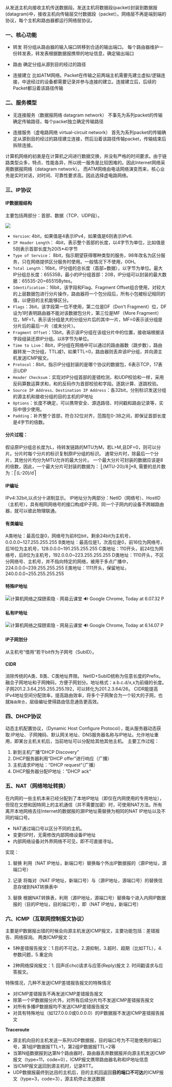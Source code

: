 
从发送主机向接收主机传送数据段。发送主机将数据段(packet)封装到数据报(datagram)中，接收主机向传输层交付数据段（packet）。网络层不再是端到端的协议，每个主机和路由器都运行网络层协议。

### 一、核心功能

* 转发
将分组从路由器的输入端口转移到合适的输出端口。
每个路由器维护一份转发表，转发表根据数据报携带的地址信息，确定输出端口

* 路由
确定分组从源到目的经过的路径

* 连接建立
比如ATM网络。Packet在传输之前两端主机需要先建立虚拟/逻辑连接，中途经过的设备都需要记录并参与连接的建立。连接建立后，后续的Packet都沿着该路径传输

### 二、服务模型

* 无连接服务（数据报网络 datagram network）
不事先为系列packet的传输确定传输路径，每个packet独立确定传输路径

* 连接服务（虚电路网络 virtual-circuit network）
首先为系列packet的传输确定从源到目的经过的路径建立连接，然后沿着该路径传输packet，传输结束后拆除连接。

计算机网络的初衷是在计算机之间进行数据交换，并没有严格的时间要求。由于链路类型众多，特点、性能各异，所以统一服务是比较困难的。因此Internet网络采用数据报网络（datagram network）。
而ATM网络由电话网络演变而来，核心业务是实时对话，对时间、可靠性要求高。因此选择虚电路网络。

### 三、IP协议

#### IP数据报结构

主要包括两部分：首部、数据（TCP、UDP段）。


![](http://pandajohnblog.qiniudn.com/104_ip-spoof_fig1_lg.jpg)

* `Version`: 4bit，如果值是4表示IPv4，如果值是6则表示IPv6.
* `IP Header Length`： 4bit，表示整个首部的长度，以4字节为单位，比如值是5则表示首部长度为20(5*4)字节
* `Type of Service`： 8bit，指示期望获得哪种类型的服务，98年改名为区分服务，只在网络提供区分服务时使用。一般情况下不使用，00H。
* `Total Length`：16bit，IP分组的总长度（首部+数据），以字节为单位。最大IP分组总长度：65535B，最小的IP分组首部：20B，IP分组可以封装的最大数据：65535-20=65515Bytes。
* `Identification`：16bit，该字段和Flag、Fragment Offset组合使用，对较大的上层数据包进行分片操作，路由器将一个包分段后，所有小包被标记相同的值，以便目的主机能够区分。
* `Flags`：3bit，该字段第一位不使用，第二位是DF（Don't Fragment）位，DF设为1时表明路由器不能对该数据包分片，第三位是MF（More Fragment）位，MF=1，表示该分组是大的分组分片后的其中一片，MF=0表示该分组是分片后的最后一片（或未分片）。
* `Fragment Offset`：13bit，表示该IP分组在该组分片中的位置，接收端根据该字段组装还原IP分组。以8字节为单位。
* `Time to Live`：8bit，IP分组在网络中可以通过的路由器数（跳步数），路由器转发一次分组，TTL减1，如果TTL=0，路由器则丢弃该IP分组，并向源主机发送ICMP报文。
* `Protocol`：8bit，指示IP分组封装的是哪个协议的数据包，6表示TCP，17表示UDP
* `Header Checksum`：实现对IP分组首部的差错检测，和UDP校验和一样，采用反码算数运算求和，和的反码作为首部校验和字段。逐跳计算、逐跳校验。
* `Source IP Address、Destination IP Address`：各32bit，分别标识发送分组的源主机和接收分组的目的主机的IP地址
* `Options`：长度不确定，可以携带安全、源选路径、时间戳和路由记录等，实际中很少使用。
* `Padding`：补齐整个首部，符合32位对齐，范围在0-3B之间，即保证首部长度是4字节的倍数。

#### 分片过程：

假设原IP分组总长度为L，待转发链路的MTU为M，若L>M,且DF=0，则可以分片。分片时每个分片的标识复制原IP分组的标识。
通常分片时，除最后一个分片，其他分片均分为MTU允许的最大分片。
一个最大分片可封装的数据应该是8的倍数，因此，一个最大分片可封装的数据为：
⎣(MTU-20)/8⎦*8,
需要的总片数为：⎡(L-20)/d⎤

#### IP编址

IPv4:32bit,以点分十进制显示。
IP地址分为两部分：NetID（网络号）、HostID（主机号），具有相同网络号的接口构成IP子网，同一个子网内的设备不跨越路由器，就可以彼此物理联通。

#### 有类编址

A类地址：最高位是0，网络号为前8位bit，剩余24bit为主机号，0.0.0.0~127.255.255.255
B类地址：最高位是1，次高位是0，前16位为网络号，后16位为主机号，128.0.0.0~191.255.255.255
C类地址：110开头，前24位为网络号，后8位为主机号，192.0.0.0~223.255.255.255
D类地址：1110开头，不区分网络号、主机号，并不指向特定的网络，被用于多点广播中，224.0.0.0~239.255.255.255
E类地址：1111开头，保留地址，240.0.0.0~255.255.255.255

#### 特殊IP地址

![计算机网络之探赜索隐 - 网易云课堂 🔊 Google Chrome, Today at 6.07.32 P](http://pandajohnblog.qiniudn.com/%E8%AE%A1%E7%AE%97%E6%9C%BA%E7%BD%91%E7%BB%9C%E4%B9%8B%E6%8E%A2%E8%B5%9C%E7%B4%A2%E9%9A%90%20-%20%E7%BD%91%E6%98%93%E4%BA%91%E8%AF%BE%E5%A0%82%20%F0%9F%94%8A%20Google%20Chrome,%20Today%20at%206.07.32%20PM.png)

#### 私有IP地址
![计算机网络之探赜索隐 - 网易云课堂 🔊 Google Chrome, Today at 6.14.07 P](http://pandajohnblog.qiniudn.com/%E8%AE%A1%E7%AE%97%E6%9C%BA%E7%BD%91%E7%BB%9C%E4%B9%8B%E6%8E%A2%E8%B5%9C%E7%B4%A2%E9%9A%90%20-%20%E7%BD%91%E6%98%93%E4%BA%91%E8%AF%BE%E5%A0%82%20%F0%9F%94%8A%20Google%20Chrome,%20Today%20at%206.14.07%20PM.png)

#### IP子网划分

从主机号“借用”若干bit作为子网号（SubID）。

#### CIDR
消除传统的A类、B类、C类地址界限。
NetID+SubID统称为任意长度的Prefix。融合子网地址和子网掩码，方便子网划分。地址格式：a.b.c.d/x,x为前缀的长度。
子网201.2.3.64,255.255.255.192，可以转化为201.2.3.64/26。
CIDR能提高IPv4地址空间分配效率，提高路由效率，将多个子网聚合为一个较大的子网，也就`路由聚合`，层级编址使得路由信息通告更高效。

### 四、DHCP协议

动态主机配置协议，（Dynamic Host Configure Protocol），能从服务器动态获取:IP地址、子网掩码、默认网关地址、DNS服务器名称与IP地址。允许地址重用，即某台主机关机后，当前地址可以分配给其他其他主机。
主要工作过程：
1. 新到主机广播“DHCP Discovery”
2. DHCP服务器利用“DHCP offer”进行响应（广播）
3. 主机请求IP地址：“DHCP request“（广播）
4. DHCP服务器分配IP地址：”DHCP ack“


### 五、NAT（网络地址转换）
在内网的一些主机本来已经分配到了本地IP地址（即仅在内网使用的专用地址），但现在又想和因特网上的主机通信（并不需要加密）时，可使用NAT方法。所有离开本地网络去往Internet的数据报的源IP地址需替换为相同的NAT IP地址以及不同的端口号。

* NAT通过端口号以区分不同的主机。
* 变更ISP时，无需修改内部网络设备IP地址
* 内部网络设备对外界网络不可见，即不可直接寻址。

实现：

1. 替换
利用（NAT IP地址，新端口号）替换每个外出IP数据报的（源IP地址，源端口号）

2. 记录
将每对（NAT IP地址，新端口号）与（源IP地址，源端口号）的替换信息存储到NAT转换表中

3. 替换
根据NAT转换表，利用（源IP地址，源端口号）替换每个进入内网IP数据报的（目的IP地址，目的端口号），即（NAT IP地址，新端口号）

### 六、ICMP（互联网控制报文协议）

主要是IP数据报出错的时候会向源主机发送ICMP报文，主要功能包括：差错报告、网络探询。
两类ICMP报文：

* 5种差错报告报文：1.目的不可达，2.源抑制，3.超时、超期（比如TTL），4.参数问题，5.重定向

* 2种网络探询报文：1. 回声(Echo)请求与应答(Reply)报文 2. 时间戳请求与应答报文。 


特殊情况，几种不发送ICMP差错报告报文的特殊情况

* 对ICMP差错报告不再发送ICMP差错报告报文
* 除第一个IP数据报分片外，对所有后续分片均不发送ICMP差错报告报文
* 对所有多播IP数据报均不发送ICMP差错报告报文
* 对具有特殊地址（如127.0.0.0或0.0.0.0）的IP数据报不发送ICMP差错报告报文

**Traceroute**

* 源主机向目的主机发送一系列UDP数据报，目的端口号为不可能使用的端口号，第1组IP数据报TTL=1，第2组IP数据报TTL=2等
* 当第N组数据报到达第N个路由器时，路由器丢弃数据报并向源主机发送ICMP报文（type=11，code=0），ICMP报文携带路由器名称和IP地址信息
* 当ICMP报文返回到源主机时，记录RTT。
* UDP数据报最终到达目的主机后，目的主机回返回**目的端口不可达**的ICMP报文（type=3，code=3），源主机停止发送数据


